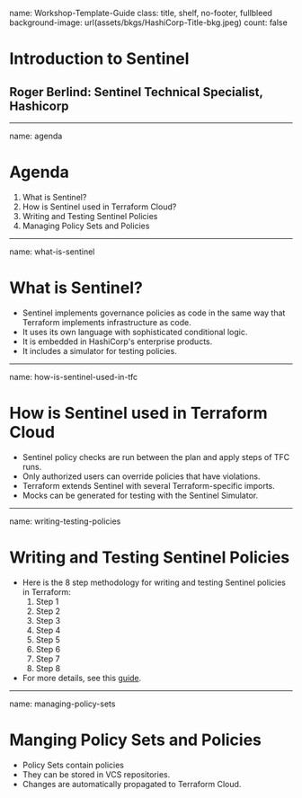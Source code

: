 name: Workshop-Template-Guide
class: title, shelf, no-footer, fullbleed
background-image: url(assets/bkgs/HashiCorp-Title-bkg.jpeg)
count: false

# Introduction to Sentinel
## Roger Berlind: Sentinel Technical Specialist, Hashicorp

---
name: agenda
# Agenda

1. What is Sentinel?
2. How is Sentinel used in Terraform Cloud?
3. Writing and Testing Sentinel Policies
4. Managing Policy Sets and Policies

---
name: what-is-sentinel
# What is Sentinel?

* Sentinel implements governance policies as code in the same way that Terraform implements infrastructure as code.
* It uses its own language with sophisticated conditional logic.
* It is embedded in HashiCorp's enterprise products.
* It includes a simulator for testing policies.

---
name: how-is-sentinel-used-in-tfc
# How is Sentinel used in Terraform Cloud

* Sentinel policy checks are run between the plan and apply steps of TFC runs.
* Only authorized users can override policies that have violations.
* Terraform extends Sentinel with several Terraform-specific imports.
* Mocks can be generated for testing with the Sentinel Simulator.

---
name: writing-testing-policies
# Writing and Testing Sentinel Policies

* Here is the 8 step methodology for writing and testing Sentinel policies in Terraform:
  1. Step 1
  2. Step 2
  3. Step 3
  4. Step 4
  5. Step 5
  6. Step 6
  7. Step 7
  8. Step 8
* For more details, see this [guide](https://www.hashicorp.com/resources/writing-and-testing-sentinel-policies-for-terraform).

---
name: managing-policy-sets
# Manging Policy Sets and Policies

* Policy Sets contain policies
* They can be stored in VCS repositories.
* Changes are automatically propagated to Terraform Cloud.
